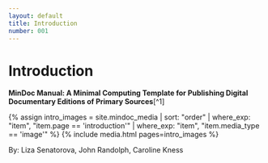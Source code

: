 ```yaml
---
layout: default
title: Introduction
number: 001
---
```

# Introduction

**MinDoc Manual: A Minimal Computing Template for Publishing Digital Documentary Editions of Primary Sources**[^1]

{% assign intro_images = site.mindoc_media | sort: "order" | where_exp: "item", "item.page == 'introduction'" | where_exp: "item", "item.media_type == 'image'" %}
{% include media.html pages=intro_images %}


By: Liza Senatorova, John Randolph, Caroline Kness


